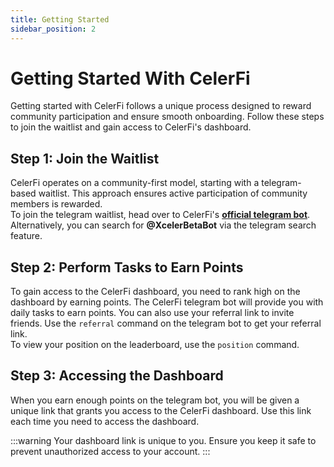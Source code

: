 ```yaml
---
title: Getting Started
sidebar_position: 2
---
```


# Getting Started With CelerFi
Getting started with CelerFi follows a unique process designed to reward community participation and ensure smooth onboarding. Follow these steps to join the waitlist and gain access to CelerFi's dashboard.

## Step 1: Join the Waitlist
CelerFi operates on a community-first model, starting with a telegram-based waitlist. This approach ensures active participation of community members is rewarded. <br/>
To join the telegram waitlist, head over to CelerFi's **[official telegram bot](https://t.me/XcelerBetaBot)**. Alternatively, you can search for **@XcelerBetaBot** via the telegram search feature.

## Step 2: Perform Tasks to Earn Points
To gain access to the CelerFi dashboard, you need to rank high on the dashboard by earning points. The CelerFi telegram bot will provide you with daily tasks to earn points. You can also use your referral link to invite friends. Use the `referral` command on the telegram bot to get your referral link. <br/>
To view your position on the leaderboard, use the `position` command.

## Step 3: Accessing the Dashboard
When you earn enough points on the telegram bot, you will be given a unique link that grants you access to the CelerFi dashboard. Use this link each time you need to access the dashboard.

:::warning
Your dashboard link is unique to you. Ensure you keep it safe to prevent unauthorized access to your account.
:::